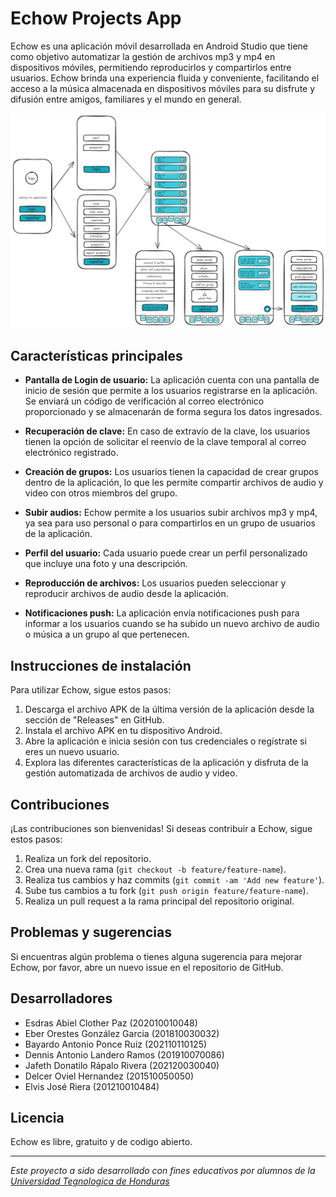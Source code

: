 # Echow Projects App

Echow es una aplicación móvil desarrollada en Android Studio que tiene como objetivo automatizar la gestión de archivos mp3 y mp4 en dispositivos móviles, permitiendo reproducirlos y compartirlos entre usuarios. Echow brinda una experiencia fluida y conveniente, facilitando el acceso a la música almacenada en dispositivos móviles para su disfrute y difusión entre amigos, familiares y el mundo en general.

![Captura de pantalla de Echow](documentation/screenshots/screenshot.png)

## Características principales

- **Pantalla de Login de usuario:** La aplicación cuenta con una pantalla de inicio de sesión que permite a los usuarios registrarse en la aplicación. Se enviará un código de verificación al correo electrónico proporcionado y se almacenarán de forma segura los datos ingresados.
  
- **Recuperación de clave:** En caso de extravío de la clave, los usuarios tienen la opción de solicitar el reenvío de la clave temporal al correo electrónico registrado.

- **Creación de grupos:** Los usuarios tienen la capacidad de crear grupos dentro de la aplicación, lo que les permite compartir archivos de audio y video con otros miembros del grupo.

- **Subir audios:** Echow permite a los usuarios subir archivos mp3 y mp4, ya sea para uso personal o para compartirlos en un grupo de usuarios de la aplicación.

- **Perfil del usuario:** Cada usuario puede crear un perfil personalizado que incluye una foto y una descripción.

- **Reproducción de archivos:** Los usuarios pueden seleccionar y reproducir archivos de audio desde la aplicación.

- **Notificaciones push:** La aplicación envía notificaciones push para informar a los usuarios cuando se ha subido un nuevo archivo de audio o música a un grupo al que pertenecen.

## Instrucciones de instalación

Para utilizar Echow, sigue estos pasos:

1. Descarga el archivo APK de la última versión de la aplicación desde la sección de "Releases" en GitHub.
2. Instala el archivo APK en tu dispositivo Android.
3. Abre la aplicación e inicia sesión con tus credenciales o regístrate si eres un nuevo usuario.
4. Explora las diferentes características de la aplicación y disfruta de la gestión automatizada de archivos de audio y video.

## Contribuciones

¡Las contribuciones son bienvenidas! Si deseas contribuir a Echow, sigue estos pasos:

1. Realiza un fork del repositorio.
2. Crea una nueva rama (`git checkout -b feature/feature-name`).
3. Realiza tus cambios y haz commits (`git commit -am 'Add new feature'`).
4. Sube tus cambios a tu fork (`git push origin feature/feature-name`).
5. Realiza un pull request a la rama principal del repositorio original.

## Problemas y sugerencias

Si encuentras algún problema o tienes alguna sugerencia para mejorar Echow, por favor, abre un nuevo issue en el repositorio de GitHub.

## Desarrolladores

- Esdras Abiel Clother Paz (202010010048)
- Eber Orestes González Garcia (201810030032)
- Bayardo Antonio Ponce Ruiz (202110110125)
- Dennis Antonio Landero Ramos (201910070086)
- Jafeth Donatilo Rápalo Rivera (202120030040)
- Delcer Oviel Hernandez (201510050050)
- Elvis José Riera (201210010484)

## Licencia

Echow es libre, gratuito y de codigo abierto.

---

*Este proyecto a sido desarrollado con fines educativos por alumnos de la [Universidad Tegnologica de Honduras](https://www.uth.hn)*
